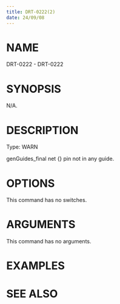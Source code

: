```yaml
---
title: DRT-0222(2)
date: 24/09/08
---
```


# NAME

DRT-0222 - DRT-0222

# SYNOPSIS

N/A.

# DESCRIPTION

Type: WARN

genGuides_final net {} pin not in any guide.

# OPTIONS

This command has no switches.

# ARGUMENTS

This command has no arguments.

# EXAMPLES

# SEE ALSO
